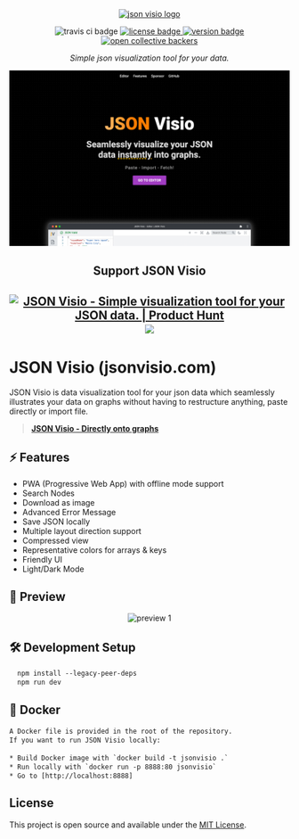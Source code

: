 <div align="center">
  <a href="https://jsonvisio.com">
    <img width="512" alt="json visio logo" src="https://github.com/AykutSarac/jsonvisio.com/blob/main/public/logo.png">
  </a>
</div>

<div>
    <p align="center">
      <img alt="travis ci badge" src="https://img.shields.io/travis/com/AykutSarac/jsonvisio.com/main?style=flat-square" />
      <a href="https://github.com/AykutSarac/jsonvisio.com/blob/main/LICENSE">
      <img alt="license badge" src="https://img.shields.io/github/license/AykutSarac/jsonvisio.com?style=flat-square" />
      </a>
      <a href="https://github.com/AykutSarac/jsonvisio.com/releases">
      <img alt="version badge" src="https://img.shields.io/github/package-json/v/AykutSarac/jsonvisio.com?color=brightgreen&style=flat-square" />
      </a>
      <a href="https://opencollective.com/jsonvisio">
      <img alt="open collective backers" src="https://img.shields.io/opencollective/backers/jsonvisio?style=flat-square" />
      </a>
  </p>
  <p align="center">
    <i>Simple json visualization tool for your data.</i>
  </p>
  <img width="800" src="https://github.com/AykutSarac/jsonvisio.com/blob/main/public/jsonvisio.png" alt="preview 1" />

  <p align="center">
    <h2 align="center">Support JSON Visio<h2>
    </p>
  <p align="center">
    <a href="https://www.producthunt.com/posts/json-visio?utm_source=badge-featured&utm_medium=badge&utm_souce=badge-json&#0045;visio" target="_blank"><img src="https://api.producthunt.com/widgets/embed-image/v1/featured.svg?post_id=332281&theme=light" alt="JSON&#0032;Visio - Simple&#0032;visualization&#0032;tool&#0032;for&#0032;your&#0032;JSON&#0032;data&#0046; | Product Hunt" style="width: 250px; height: 54px;" width="250" height="54" /></a>
    <a href="https://opencollective.com/jsonvisio" target="_blank">
    <img src="https://opencollective.com/webpack/donate/button@2x.png?color=blue" width=300 />
    </a>
  </p>
</div>

# JSON Visio (jsonvisio.com)

JSON Visio is data visualization tool for your json data which seamlessly illustrates your data on graphs without having to restructure anything, paste directly or import file.

> <b><a href="https://jsonvisio.com">JSON Visio - Directly onto graphs</a></b>

## ⚡️ Features
* PWA (Progressive Web App) with offline mode support
* Search Nodes
* Download as image
* Advanced Error Message
* Save JSON locally
* Multiple layout direction support
* Compressed view
* Representative colors for arrays & keys
* Friendly UI
* Light/Dark Mode


## 🧩 Preview

<div align="center">
  <img width="800" src="https://github.com/AykutSarac/jsonvisio.com/blob/main/public/preview_2.png" alt="preview 1" />
</div>


## 🛠 Development Setup

```console
  npm install --legacy-peer-deps
  npm run dev
```
  
## 🐳 Docker

```
A Docker file is provided in the root of the repository.
If you want to run JSON Visio locally:
  
* Build Docker image with `docker build -t jsonvisio .`
* Run locally with `docker run -p 8888:80 jsonvisio`
* Go to [http://localhost:8888]
```

## License

This project is open source and available under the [MIT License](LICENSE).
